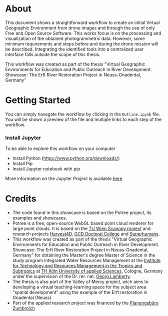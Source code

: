# About
This document shows a straightforward workflow to create an initial Virtual Geographic Environment from drone images and through the use of only Free and Open Source Software. This works focus is on the processing and visualization of the obtained photogrammetric data. However, some minimum requirements and steps before and during the drone mission will be described. Integrating the identified tools into a centralized user interface falls outside the scope of this thesis.

This workflow was created as part of the thesis "Virtual Geographic Environments for Education and Public Outreach in River Development. Showcase: The Erft River Restoration Project in Neuss-Gnadental, Germany" 

# Getting Started

You can simply navegate the workflow by clicking in the `Outline.ipynb` file. You will be shown a preview of the file and multiple links to each step of the workflow.

### Install Jupyter 

To be able to explore this workflow on your computer 

* Install Python (https://www.python.org/downloads/)
* Install Pip
* Install Jupyter notebook with pip

More information on the Jupyter Project is available [here](https://github.com/Isaramirezca/vge-workflow/blob/isa-branch/Exchange.ipynb)


# Credits

* The code found in this showcase is based on the Potree project, its examples and showcases.
* Potree is a free, open-source WebGL based point cloud renderer for large point clouds. It is based on the [TU Wien Scanopy project](https://www.cg.tuwien.ac.at/research/projects/Scanopy/) and research projects [Harvest4D](https://harvest4d.org/), [GCD Doctoral College](https://gcd.tuwien.ac.at/) and [Superhumans](https://www.cg.tuwien.ac.at/research/projects/Superhumans/).
* This workflow was created as part of the thesis "Virtual Geographic Environments for Education and Public Outreach in River Development. Showcase: The Erft River Restoration Project in Neuss-Gnadental, Germany" for obtaining the Master's degree Master of Science in the study program Integrated Water Resources Management at the [Institute for Technology and Resources Management in the Tropics and Subtropics](https://www.tt.th-koeln.de/) at [TH Köln University of applied Sciences](https://www.th-koeln.de/), Cologne, Germany under the supervision of the Dr. rer. nat. [Georg Lamberty](https://www.th-koeln.de/personen/georg.lamberty/).
* The thesis is also part of the Valley of Mercy project, wich aims to developing a virtual teaching-learning space for the subject area "spatial development" using the example of the Erft restoration in Gnadental (Neuss)
* Part of the applied research project was financed by the [Planungsbüro Zumbroich](https://www.zumbroich.com/de/home)
